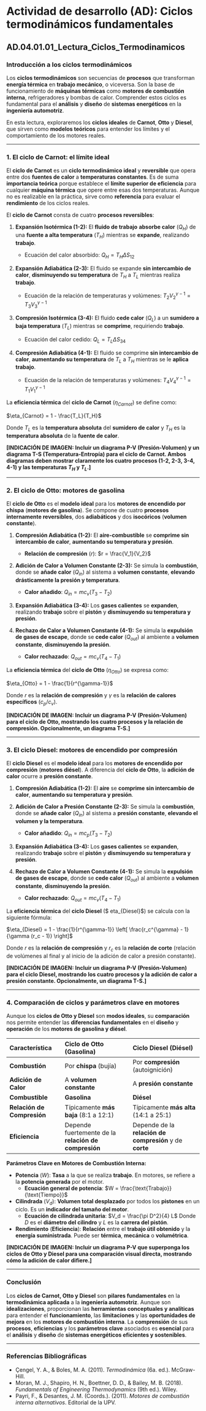 # Actividad de desarrollo (AD): Ciclos termodinámicos fundamentales

## AD.04.01.01_Lectura_Ciclos_Termodinamicos

### Introducción a los ciclos termodinámicos

Los **ciclos termodinámicos** son secuencias de **procesos** que transforman **energía térmica** en **trabajo mecánico**, o viceversa. Son la base de funcionamiento de **máquinas térmicas** como **motores de combustión interna**, refrigeradores y bombas de calor. Comprender estos ciclos es fundamental para el **análisis** y **diseño** de **sistemas energéticos** en la **ingeniería automotriz**.

En esta lectura, exploraremos los **ciclos ideales** de **Carnot**, **Otto** y **Diesel**, que sirven como **modelos teóricos** para entender los límites y el comportamiento de los motores reales.

---

### 1. El ciclo de Carnot: el límite ideal

El **ciclo de Carnot** es un **ciclo termodinámico ideal** y **reversible** que opera entre dos **fuentes de calor** a **temperaturas constantes**. Es de suma **importancia teórica** porque establece el **límite superior de eficiencia** para cualquier **máquina térmica** que opere entre esas dos temperaturas. Aunque no es realizable en la práctica, sirve como **referencia** para evaluar el **rendimiento** de los ciclos reales.

El **ciclo de Carnot** consta de cuatro **procesos reversibles**:

1.  **Expansión Isotérmica (1-2):** El **fluido de trabajo** **absorbe calor** ($Q_H$) de una **fuente a alta temperatura** ($T_H$) mientras se **expande**, realizando **trabajo**.
    *   Ecuación del calor absorbido:
        $Q_H = T_H \Delta S_{12}$

2.  **Expansión Adiabática (2-3):** El fluido se expande **sin intercambio de calor**, **disminuyendo su temperatura** de $T_H$ a $T_L$ mientras realiza **trabajo**.
    *   Ecuación de la relación de temperaturas y volúmenes:
        $T_2 V_2^{\gamma-1} = T_3 V_3^{\gamma-1}$

3.  **Compresión Isotérmica (3-4):** El fluido **cede calor** ($Q_L$) a un **sumidero a baja temperatura** ($T_L$) mientras se **comprime**, requiriendo **trabajo**.
    *   Ecuación del calor cedido:
        $Q_L = T_L \Delta S_{34}$

4.  **Compresión Adiabática (4-1):** El fluido se comprime **sin intercambio de calor**, **aumentando su temperatura** de $T_L$ a $T_H$ mientras se le **aplica trabajo**.
    *   Ecuación de la relación de temperaturas y volúmenes:
        $T_4 V_4^{\gamma-1} = T_1 V_1^{\gamma-1}$

La **eficiencia térmica** del **ciclo de Carnot** ($\eta_{Carnot}$) se define como:

$\eta_{Carnot} = 1 - \frac{T_L}{T_H}$

Donde $T_L$ es la **temperatura absoluta** del **sumidero de calor** y $T_H$ es la **temperatura absoluta** de la **fuente de calor**.

**[INDICACIÓN DE IMAGEN: Incluir un diagrama P-V (Presión-Volumen) y un diagrama T-S (Temperatura-Entropía) para el ciclo de Carnot. Ambos diagramas deben mostrar claramente los cuatro procesos (1-2, 2-3, 3-4, 4-1) y las temperaturas $T_H$ y $T_L$.]**

---

### 2. El ciclo de Otto: motores de gasolina

El **ciclo de Otto** es el **modelo ideal** para los **motores de encendido por chispa** (**motores de gasolina**). Se compone de cuatro **procesos internamente reversibles**, dos **adiabáticos** y dos **isocóricos** (**volumen constante**).

1.  **Compresión Adiabática (1-2):** El **aire-combustible** se **comprime sin intercambio de calor**, **aumentando su temperatura y presión**.
    *   **Relación de compresión** ($r$):
        $r = \frac{V_1}{V_2}$

2.  **Adición de Calor a Volumen Constante (2-3):** Se simula la **combustión**, donde se **añade calor** ($Q_{in}$) al sistema a **volumen constante**, **elevando drásticamente la presión y temperatura**.
    *   **Calor añadido**:
        $Q_{in} = m c_v (T_3 - T_2)$

3.  **Expansión Adiabática (3-4):** Los **gases calientes** se **expanden**, realizando **trabajo** sobre el **pistón** y **disminuyendo su temperatura y presión**.

4.  **Rechazo de Calor a Volumen Constante (4-1):** Se simula la **expulsión de gases de escape**, donde se **cede calor** ($Q_{out}$) al ambiente a **volumen constante**, **disminuyendo la presión**.
    *   **Calor rechazado**:
        $Q_{out} = m c_v (T_4 - T_1)$

La **eficiencia térmica** del **ciclo de Otto** ($\eta_{Otto}$) se expresa como:

$\eta_{Otto} = 1 - \frac{1}{r^{\gamma-1}}$

Donde $r$ es la **relación de compresión** y $\gamma$ es la **relación de calores específicos** ($c_p/c_v$).

**[INDICACIÓN DE IMAGEN: Incluir un diagrama P-V (Presión-Volumen) para el ciclo de Otto, mostrando los cuatro procesos y la relación de compresión. Opcionalmente, un diagrama T-S.]**

---

### 3. El ciclo Diesel: motores de encendido por compresión

El **ciclo Diesel** es el **modelo ideal** para los **motores de encendido por compresión** (**motores diésel**). A diferencia del **ciclo de Otto**, la **adición de calor** ocurre a **presión constante**.

1.  **Compresión Adiabática (1-2):** El **aire** se **comprime sin intercambio de calor**, **aumentando su temperatura y presión**.

2.  **Adición de Calor a Presión Constante (2-3):** Se simula la **combustión**, donde se **añade calor** ($Q_{in}$) al sistema a **presión constante**, **elevando el volumen y la temperatura**.
    *   **Calor añadido**:
        $Q_{in} = m c_p (T_3 - T_2)$

3.  **Expansión Adiabática (3-4):** Los **gases calientes** se **expanden**, realizando **trabajo** sobre el **pistón** y **disminuyendo su temperatura y presión**.

4.  **Rechazo de Calor a Volumen Constante (4-1):** Se simula la **expulsión de gases de escape**, donde se **cede calor** ($Q_{out}$) al ambiente a **volumen constante**, **disminuyendo la presión**.
    *   **Calor rechazado**:
        $Q_{out} = m c_v (T_4 - T_1)$

La **eficiencia térmica** del **ciclo Diesel** ($
eta_{Diesel}$) se calcula con la siguiente fórmula:

$\eta_{Diesel} = 1 - \frac{1}{r^{\gamma-1}} \left[ \frac{r_c^{\gamma} - 1}{\gamma (r_c - 1)} \right]$

Donde $r$ es la **relación de compresión** y $r_c$ es la **relación de corte** (relación de volúmenes al final y al inicio de la adición de calor a presión constante).

**[INDICACIÓN DE IMAGEN: Incluir un diagrama P-V (Presión-Volumen) para el ciclo Diesel, mostrando los cuatro procesos y la adición de calor a presión constante. Opcionalmente, un diagrama T-S.]**

---

### 4. Comparación de ciclos y parámetros clave en motores

Aunque los **ciclos de Otto y Diesel** son **modos ideales**, su **comparación** nos permite entender las **diferencias fundamentales** en el **diseño** y **operación** de los **motores de gasolina y diésel**.

| Característica           | Ciclo de Otto (Gasolina)                               | Ciclo Diesel (Diésel)                                  |
| :----------------------- | :----------------------------------------------------- | :----------------------------------------------------- |
| **Combustión**           | Por **chispa** (bujía)                                     | Por **compresión** (autoignición)                          |
| **Adición de Calor**     | A **volumen constante**                                    | A **presión constante**                                    |
| **Combustible**          | **Gasolina**                                               | **Diésel**                                                 |
| **Relación de Compresión** | Típicamente **más baja** (8:1 a 12:1)                      | Típicamente **más alta** (14:1 a 25:1)                     |
| **Eficiencia**           | Depende fuertemente de la **relación de compresión**       | Depende de la **relación de compresión** y de **corte**        |

**Parámetros Clave en Motores de Combustión Interna:**

*   **Potencia** ($W$): **Tasa** a la que se realiza **trabajo**. En motores, se refiere a la **potencia generada** por el motor.
    *   **Ecuación general de potencia**:
        $W = \frac{\text{Trabajo}}{\text{Tiempo}}$
*   **Cilindrada** ($V_d$): **Volumen total desplazado** por todos los **pistones** en un ciclo. Es un **indicador del tamaño del motor**.
    *   **Ecuación de cilindrada unitaria**:
        $V_d = \frac{\pi D^2}{4} L$
        Donde $D$ es el **diámetro del cilindro** y $L$ es la **carrera del pistón**.
*   **Rendimiento** (**Eficiencia**): **Relación** entre el **trabajo útil obtenido** y la **energía suministrada**. Puede ser **térmica**, **mecánica** o **volumétrica**.

**[INDICACIÓN DE IMAGEN: Incluir un diagrama P-V que superponga los ciclos de Otto y Diesel para una comparación visual directa, mostrando cómo la adición de calor difiere.]**

---

### Conclusión

Los **ciclos de Carnot, Otto y Diesel** son **pilares fundamentales** en la **termodinámica aplicada** a la **ingeniería automotriz**. Aunque son **idealizaciones**, proporcionan las **herramientas conceptuales y analíticas** para entender el **funcionamiento**, las **limitaciones** y las **oportunidades de mejora** en los **motores de combustión interna**. La **comprensión** de sus **procesos**, **eficiencias** y los **parámetros clave** asociados es **esencial** para el **análisis** y **diseño** de **sistemas energéticos eficientes y sostenibles**.

---

### Referencias Bibliográficas

*   Çengel, Y. A., & Boles, M. A. (2011). *Termodinámica* (6a. ed.). McGraw-Hill.
*   Moran, M. J., Shapiro, H. N., Boettner, D. D., & Bailey, M. B. (2018). *Fundamentals of Engineering Thermodynamics* (9th ed.). Wiley.
*   Payri, F., & Desantes, J. M. (Coords.). (2011). *Motores de combustión interna alternativos*. Editorial de la UPV.